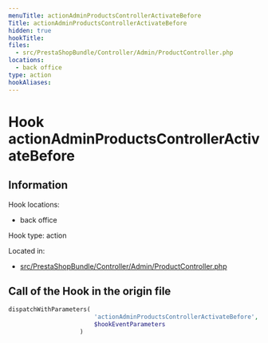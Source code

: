 ```yaml
---
menuTitle: actionAdminProductsControllerActivateBefore
Title: actionAdminProductsControllerActivateBefore
hidden: true
hookTitle: 
files:
  - src/PrestaShopBundle/Controller/Admin/ProductController.php
locations:
  - back office
type: action
hookAliases:
---
```


# Hook actionAdminProductsControllerActivateBefore

## Information

Hook locations: 
  - back office

Hook type: action

Located in: 
  - [src/PrestaShopBundle/Controller/Admin/ProductController.php](https://github.com/PrestaShop/PrestaShop/blob/8.0.x/src/PrestaShopBundle/Controller/Admin/ProductController.php)

## Call of the Hook in the origin file

```php
dispatchWithParameters(
                        'actionAdminProductsControllerActivateBefore',
                        $hookEventParameters
                    )
```